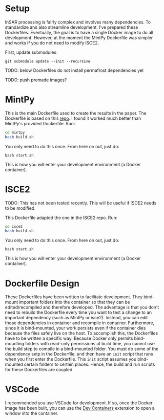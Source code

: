 
# Setup

InSAR processing is fairly complex and involves many dependencies. To standardize and also streamline development, I've prepared these Dockerfiles. Eventually, the goal is to have a single Docker image to do all development. However, at the moment the MintPy Dockerfile was simpler and works if you do not need to modify ISCE2.

First, update submodules:
```
git submodule update --init --recursive
```

TODO: below Dockerfiles do not install permafrost dependencies yet

TODO: push premade images?

# MintPy
This is the main Dockerfile used to create the results in the paper. The Dockerfile is based on this [repo](https://github.com/yunjunz/conda_envs). I found it worked much better than MintPy's provided Dockerfile. Run:
```bash
cd mintpy
bash build.sh
```
You only need to do this once. From here on out, just do:
```
bash start.sh
```
This is how you will enter your development environment (a Docker container).


# ISCE2
TODO: This has not been tested recently. This will be useful if ISCE2 needs to be modified.

This Dockerfile adapted the one in the ISCE2 repo. Run:
```bash
cd isce2
bash build.sh
```
You only need to do this once. From here on out, just do:
```
bash start.sh
```
This is how you will enter your development environment (a Docker container).

# Dockerfile Design
These Dockerfiles have been written to facilitate development. They bind-mount important folders into the container so that they can be edited/recompiled and therefore developed. The advantage is that you don't need to rebuild the Dockerfile every time you want to test a change to an important dependency (such as MintPy or isce2). Instead, you can edit those dependencies in container and recompile in container. Furthermore, since it is bind-mounted, your work persists even if the container dies because the files safely live on the host. To accomplish this, the Dockerfiles have to be written a specific way. Because Docker only permits bind-mounting folders with read-only permissions at build time, you cannot use the build step to compile in a bind-mounted folder. You must do some of the dependency setp in the Dockerfile, and then have an `init` script that runs when you first enter the Dockerfile. This `init` script assumes you bind-mounted certain folders to certain places. Hence, the build and run scripts for these Dockerfiles are coupled.

# VSCode
I recommended you use VSCode for development. If so, once the Docker image has been built, you can use the [Dev Containers](https://marketplace.visualstudio.com/items?itemName=ms-vscode-remote.remote-containers) extension to open a window into the container.

